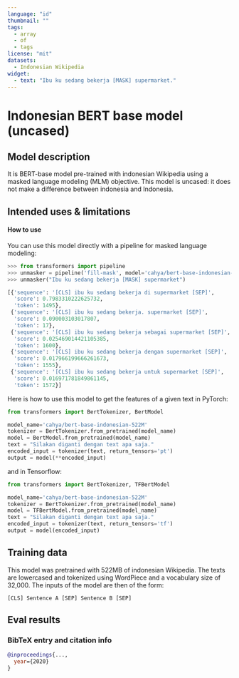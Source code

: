```yaml
---
language: "id"
thumbnail: ""
tags:
  - array
  - of
  - tags
license: "mit"
datasets:
  - Indonesian Wikipedia
widget:
  - text: "Ibu ku sedang bekerja [MASK] supermarket."
---
```


# Indonesian BERT base model (uncased) 

## Model description
It is BERT-base model pre-trained with indonesian Wikipedia using a masked language modeling (MLM) objective. This 
model is uncased: it does not make a difference between indonesia and Indonesia.

## Intended uses & limitations

#### How to use
You can use this model directly with a pipeline for masked language modeling:
```python
>>> from transformers import pipeline
>>> unmasker = pipeline('fill-mask', model='cahya/bert-base-indonesian-522M')
>>> unmasker("Ibu ku sedang bekerja [MASK] supermarket")

[{'sequence': '[CLS] ibu ku sedang bekerja di supermarket [SEP]',
  'score': 0.7983310222625732,
  'token': 1495},
 {'sequence': '[CLS] ibu ku sedang bekerja. supermarket [SEP]',
  'score': 0.090003103017807,
  'token': 17},
 {'sequence': '[CLS] ibu ku sedang bekerja sebagai supermarket [SEP]',
  'score': 0.025469014421105385,
  'token': 1600},
 {'sequence': '[CLS] ibu ku sedang bekerja dengan supermarket [SEP]',
  'score': 0.017966199666261673,
  'token': 1555},
 {'sequence': '[CLS] ibu ku sedang bekerja untuk supermarket [SEP]',
  'score': 0.016971781849861145,
  'token': 1572}]
```
Here is how to use this model to get the features of a given text in PyTorch:
```python
from transformers import BertTokenizer, BertModel

model_name='cahya/bert-base-indonesian-522M'
tokenizer = BertTokenizer.from_pretrained(model_name)
model = BertModel.from_pretrained(model_name)
text = "Silakan diganti dengan text apa saja."
encoded_input = tokenizer(text, return_tensors='pt')
output = model(**encoded_input)
```
and in Tensorflow:
```python
from transformers import BertTokenizer, TFBertModel

model_name='cahya/bert-base-indonesian-522M'
tokenizer = BertTokenizer.from_pretrained(model_name)
model = TFBertModel.from_pretrained(model_name)
text = "Silakan diganti dengan text apa saja."
encoded_input = tokenizer(text, return_tensors='tf')
output = model(encoded_input)
```

## Training data

This model was pretrained with 522MB of indonesian Wikipedia.
The texts are lowercased and tokenized using WordPiece and a vocabulary size of 32,000. The inputs of the model are 
then of the form:

```[CLS] Sentence A [SEP] Sentence B [SEP]```

## Eval results

### BibTeX entry and citation info

```bibtex
@inproceedings{...,
  year={2020}
}
```
